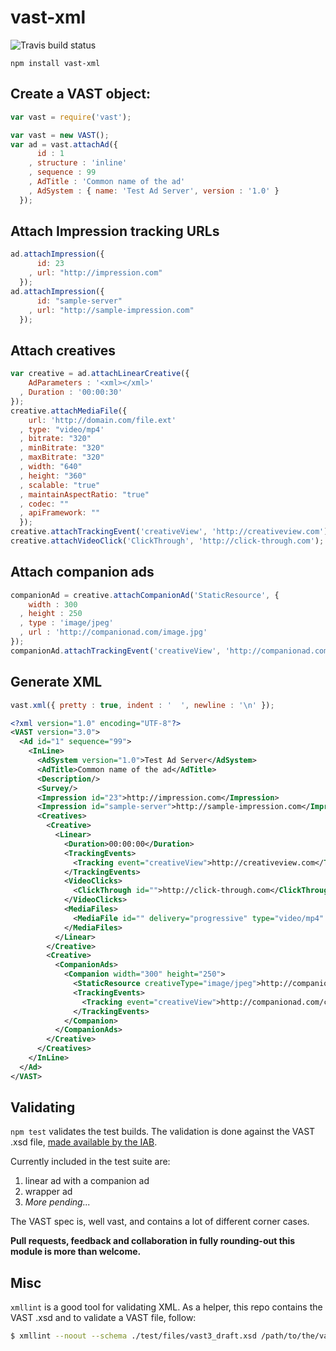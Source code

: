 # vast-xml

![Travis build status](https://api.travis-ci.org/tbuchok/vast-xml.png)

```
npm install vast-xml
```

## Create a VAST object:

```javascript
var vast = require('vast');

var vast = new VAST();
var ad = vast.attachAd({ 
      id : 1
    , structure : 'inline'
    , sequence : 99
    , AdTitle : 'Common name of the ad'
    , AdSystem : { name: 'Test Ad Server', version : '1.0' }
  });
```

## Attach Impression tracking URLs

```javascript
ad.attachImpression({
      id: 23
    , url: "http://impression.com"
  });
ad.attachImpression({
      id: "sample-server"
    , url: "http://sample-impression.com"
  });
```

## Attach creatives

```javascript
var creative = ad.attachLinearCreative({
    AdParameters : '<xml></xml>'
  , Duration : '00:00:30'
});
creative.attachMediaFile({
    url: 'http://domain.com/file.ext'
  , type: "video/mp4'
  , bitrate: "320"
  , minBitrate: "320"
  , maxBitrate: "320"
  , width: "640"
  , height: "360"
  , scalable: "true"
  , maintainAspectRatio: "true"
  , codec: ""
  , apiFramework: ""
  });
creative.attachTrackingEvent('creativeView', 'http://creativeview.com');
creative.attachVideoClick('ClickThrough', 'http://click-through.com');
```

## Attach companion ads

```javascript
companionAd = creative.attachCompanionAd('StaticResource', {
    width : 300
  , height : 250
  , type : 'image/jpeg'
  , url : 'http://companionad.com/image.jpg'
});
companionAd.attachTrackingEvent('creativeView', 'http://companionad.com/creativeView');
```

## Generate XML

```javascript
vast.xml({ pretty : true, indent : '  ', newline : '\n' });
```

```xml
<?xml version="1.0" encoding="UTF-8"?>
<VAST version="3.0">
  <Ad id="1" sequence="99">
    <InLine>
      <AdSystem version="1.0">Test Ad Server</AdSystem>
      <AdTitle>Common name of the ad</AdTitle>
      <Description/>
      <Survey/>
      <Impression id="23">http://impression.com</Impression>
      <Impression id="sample-server">http://sample-impression.com</Impression>
      <Creatives>
        <Creative>
          <Linear>
            <Duration>00:00:00</Duration>
            <TrackingEvents>
              <Tracking event="creativeView">http://creativeview.com</Tracking>
            </TrackingEvents>
            <VideoClicks>
              <ClickThrough id="">http://click-through.com</ClickThrough>
            </VideoClicks>
            <MediaFiles>
              <MediaFile id="" delivery="progressive" type="video/mp4" bitrate="320" minBitrate="320" maxBitrate="320" width="640" height="360" scalable="true" maintainAspectRatio="true" codec="" apiFramework="">http://domain.com/file.ext</MediaFile>
            </MediaFiles>
          </Linear>
        </Creative>
        <Creative>
          <CompanionAds>
            <Companion width="300" height="250">
              <StaticResource creativeType="image/jpeg">http://companionad.com/image.jpg</StaticResource>
              <TrackingEvents>
                <Tracking event="creativeView">http://companionad.com/creativeView</Tracking>
              </TrackingEvents>
            </Companion>
          </CompanionAds>
        </Creative>
      </Creatives>
    </InLine>
  </Ad>
</VAST>
```

## Validating

`npm test` validates the test builds. The validation is done against the VAST .xsd file, [made available by the IAB](http://www.iab.net/vast).

Currently included in the test suite are: 

1. linear ad with a companion ad
1. wrapper ad
1. _More pending..._

The VAST spec is, well vast, and contains a lot of different corner cases. 

**Pull requests, feedback and collaboration in fully rounding-out this module is more than welcome.**

## Misc

`xmllint` is a good tool for validating XML. As a helper, this repo contains the VAST .xsd and to validate a VAST file, follow:

```bash
$ xmllint --noout --schema ./test/files/vast3_draft.xsd /path/to/the/vast.xml
```
